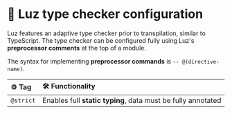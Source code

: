 # 🔎 Luz type checker configuration
Luz features an adaptive type checker prior to transpilation, similar to TypeScript. The type checker can be configured fully using Luz's **preprocessor comments** at the top of a module.

The syntax for implementing **preprocessor commands** is `-- @(directive-name)`.

| ⚙️ Tag                            | 🛠️ Functionality                                                              |
|:--------------------------------- |:-------------------------------------------------------------------------------|
|`@strict`                          | Enables full **static typing**, data must be fully annotated                   |
